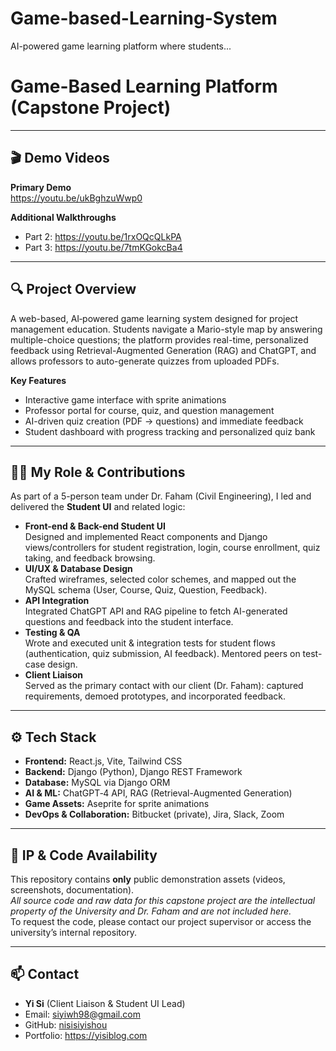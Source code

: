 # Game-based-Learning-System
AI-powered game learning platform where students...

# Game-Based Learning Platform (Capstone Project)

---

## 🎬 Demo Videos

**Primary Demo**  
https://youtu.be/ukBghzuWwp0

**Additional Walkthroughs**  
- Part 2: https://youtu.be/1rxOQcQLkPA 
- Part 3: https://youtu.be/7tmKGokcBa4

---

## 🔍 Project Overview
A web-based, AI‐powered game learning system designed for project management education. Students navigate a Mario-style map by answering multiple-choice questions; the platform provides real-time, personalized feedback using Retrieval-Augmented Generation (RAG) and ChatGPT, and allows professors to auto-generate quizzes from uploaded PDFs.

**Key Features**  
- Interactive game interface with sprite animations  
- Professor portal for course, quiz, and question management  
- AI-driven quiz creation (PDF → questions) and immediate feedback  
- Student dashboard with progress tracking and personalized quiz bank  

---

## 👩‍💻 My Role & Contributions
As part of a 5-person team under Dr. Faham (Civil Engineering), I led and delivered the **Student UI** and related logic:

- **Front-end & Back-end Student UI**  
  Designed and implemented React components and Django views/controllers for student registration, login, course enrollment, quiz taking, and feedback browsing.  
- **UI/UX & Database Design**  
  Crafted wireframes, selected color schemes, and mapped out the MySQL schema (User, Course, Quiz, Question, Feedback).  
- **API Integration**  
  Integrated ChatGPT API and RAG pipeline to fetch AI-generated questions and feedback into the student interface.  
- **Testing & QA**  
  Wrote and executed unit & integration tests for student flows (authentication, quiz submission, AI feedback). Mentored peers on test-case design.  
- **Client Liaison**  
  Served as the primary contact with our client (Dr. Faham): captured requirements, demoed prototypes, and incorporated feedback.  

---

## ⚙️ Tech Stack
- **Frontend:** React.js, Vite, Tailwind CSS  
- **Backend:** Django (Python), Django REST Framework  
- **Database:** MySQL via Django ORM  
- **AI & ML:** ChatGPT‐4 API, RAG (Retrieval-Augmented Generation)  
- **Game Assets:** Aseprite for sprite animations  
- **DevOps & Collaboration:** Bitbucket (private), Jira, Slack, Zoom  

---

## 📄 IP & Code Availability
This repository contains **only** public demonstration assets (videos, screenshots, documentation).  
_All source code and raw data for this capstone project are the intellectual property of the University and Dr. Faham and are not included here._  
To request the code, please contact our project supervisor or access the university’s internal repository.

---

## 📫 Contact
- **Yi Si** (Client Liaison & Student UI Lead)  
- Email: siyiwh98@gmail.com  
- GitHub: [nisisiyishou](https://github.com/nisisiyishou)  
- Portfolio: https://yisiblog.com  
